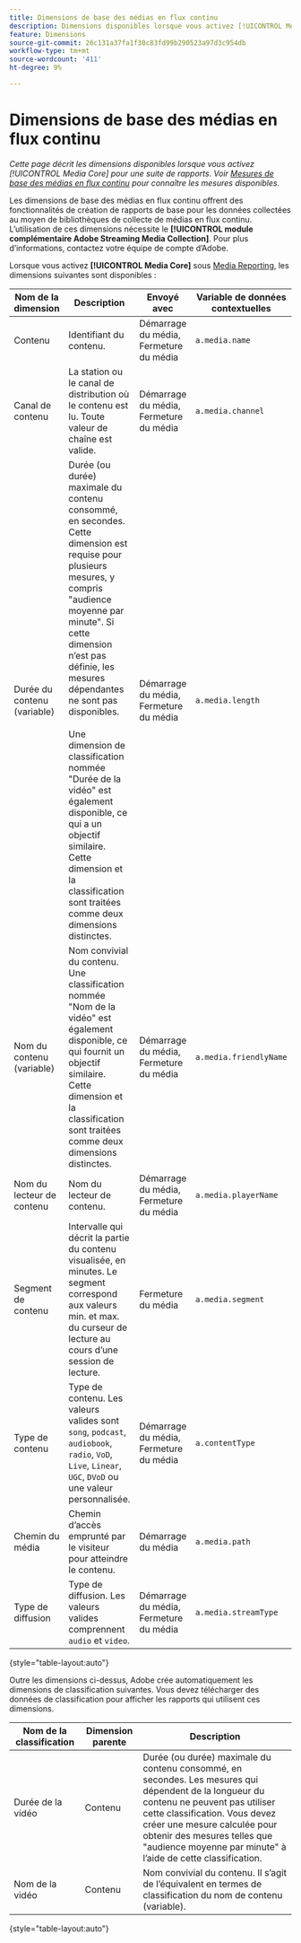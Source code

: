 ```yaml
---
title: Dimensions de base des médias en flux continu
description: Dimensions disponibles lorsque vous activez [!UICONTROL Media Core] pour une suite de rapports.
feature: Dimensions
source-git-commit: 26c131a37fa1f30c83fd99b290523a97d3c954db
workflow-type: tm+mt
source-wordcount: '411'
ht-degree: 9%

---
```


# Dimensions de base des médias en flux continu

*Cette page décrit les dimensions disponibles lorsque vous activez [!UICONTROL Media Core] pour une suite de rapports. Voir [Mesures de base des médias en flux continu](../metrics/sm-core.md) pour connaître les mesures disponibles.*

Les dimensions de base des médias en flux continu offrent des fonctionnalités de création de rapports de base pour les données collectées au moyen de bibliothèques de collecte de médias en flux continu. L’utilisation de ces dimensions nécessite le **[!UICONTROL module complémentaire Adobe Streaming Media Collection]**. Pour plus d’informations, contactez votre équipe de compte d’Adobe.

Lorsque vous activez **[!UICONTROL Media Core]** sous [Media Reporting](/help/admin/admin/c-manage-report-suites/c-edit-report-suites/media-management.md), les dimensions suivantes sont disponibles :

| Nom de la dimension | Description | Envoyé avec | Variable de données contextuelles |
| --- | --- | --- | --- |
| Contenu | Identifiant du contenu. | Démarrage du média, Fermeture du média | `a.media.name` |
| Canal de contenu | La station ou le canal de distribution où le contenu est lu. Toute valeur de chaîne est valide. | Démarrage du média, Fermeture du média | `a.media.channel` |
| Durée du contenu (variable) | Durée (ou durée) maximale du contenu consommé, en secondes. Cette dimension est requise pour plusieurs mesures, y compris &quot;audience moyenne par minute&quot;. Si cette dimension n’est pas définie, les mesures dépendantes ne sont pas disponibles.<br><br>Une dimension de classification nommée &quot;Durée de la vidéo&quot; est également disponible, ce qui a un objectif similaire. Cette dimension et la classification sont traitées comme deux dimensions distinctes. | Démarrage du média, Fermeture du média | `a.media.length` |
| Nom du contenu (variable) | Nom convivial du contenu. Une classification nommée &quot;Nom de la vidéo&quot; est également disponible, ce qui fournit un objectif similaire. Cette dimension et la classification sont traitées comme deux dimensions distinctes. | Démarrage du média, Fermeture du média | `a.media.friendlyName` |
| Nom du lecteur de contenu | Nom du lecteur de contenu. | Démarrage du média, Fermeture du média | `a.media.playerName` |
| Segment de contenu | Intervalle qui décrit la partie du contenu visualisée, en minutes. Le segment correspond aux valeurs min. et max. du curseur de lecture au cours d’une session de lecture. | Fermeture du média | `a.media.segment` |
| Type de contenu | Type de contenu. Les valeurs valides sont `song`, `podcast`, `audiobook`, `radio`, `VoD`, `Live`, `Linear`, `UGC`, `DVoD` ou une valeur personnalisée. | Démarrage du média, Fermeture du média | `a.contentType` |
| Chemin du média | Chemin d’accès emprunté par le visiteur pour atteindre le contenu. | Démarrage du média | `a.media.path` |
| Type de diffusion | Type de diffusion. Les valeurs valides comprennent `audio` et `video`. | Démarrage du média, Fermeture du média | `a.media.streamType` |

{style="table-layout:auto"}

Outre les dimensions ci-dessus, Adobe crée automatiquement les dimensions de classification suivantes. Vous devez télécharger des données de classification pour afficher les rapports qui utilisent ces dimensions.

| Nom de la classification | Dimension parente | Description |
| --- | --- | --- |
| Durée de la vidéo | Contenu | Durée (ou durée) maximale du contenu consommé, en secondes. Les mesures qui dépendent de la longueur du contenu ne peuvent pas utiliser cette classification. Vous devez créer une mesure calculée pour obtenir des mesures telles que &quot;audience moyenne par minute&quot; à l’aide de cette classification. |
| Nom de la vidéo | Contenu | Nom convivial du contenu. Il s’agit de l’équivalent en termes de classification du nom de contenu (variable). |

{style="table-layout:auto"}
